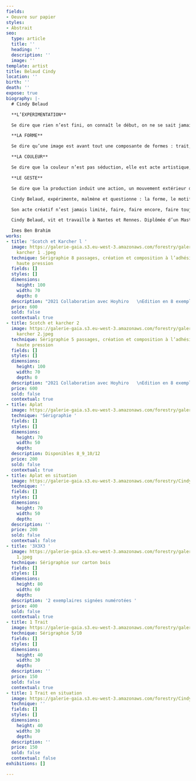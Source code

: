 ```yaml
---
fields:
- Oeuvre sur papier
styles:
- Abstrait
seo:
  type: article
  title: ''
  heading: ''
  description: ''
  image: ''
template: artist
title: Belaud Cindy
location: ''
birth: ''
death: ''
expose: true
biography: |-
  # Cindy Belaud

  **L’EXPERIMENTATION**

  Se dire que rien n’est fini, on connaît le début, on ne se sait jamais la fin, même pas celle de sa vie.Débuter par une consigne, une envie, un désir. Une idée que l’on peut aussi appeler image, essayer qu’elle devienne sienne et visible par d’autres. On fait avec, on fait à partir.

  **LA FORME**

  Se dire qu’une image est avant tout une composante de formes : trait, ligne, point. Définir ses contours, ses vides, ses pleins, ses matières. À partir de là, tout est possible, le jeu est infini.

  **LA COULEUR**

  Se dire que la couleur n’est pas séduction, elle est acte artistique, sociale, politique et psychologique. Démanteler les a priori, questionner ses limites et trouver de nouvelles manières de regarder. Percevoir autrement.

  **LE GESTE**

  Se dire que la production induit une action, un mouvement extérieur du corps. C’est prendre en compte ses faillibilités. Conserver la possibilité de se tromper, d’accepter l’accident bienvenu. Rester spontané**.**

  Cindy Belaud, expérimente, malmène et questionne : la forme, le motif, le médium.

  Son acte créatif n’est jamais limité, faire, faire encore, faire toujours, malgré les erreurs et les accidents. Les œuvres de Cindy Belaud sont des étapes de réflexion. L’expérimentation et la spontanéité sont intrinsèques à sa production plastique qui s’exprime sur papier, lors de confections d’objets imprimés, en sérigraphie ou avec des formes monumentales sur mur… Pour cette plasticienne, expérimentation suppose rigueur. Un protocole de création qu’il faut inventer et qu’elle s’impose. Sa rigueur permet une liberté poétique. Les travaux de Cindy Belaud sont des exercices aux formes simples : un formalisme immédiat. C’est pourtant là que le regardant se doit d’observer un mouvement de recul et se laisser convaincre par l’échange qui lui est proposé. Cindy Belaud souhaite transmettre et fournir un prêt à penser.

  Cindy Belaud, vit et travaille à Nantes et Rennes. Diplômée d’un Master recherche en Arts plastiques - Pratiques et poétiques de l’Université de Rennes2 en 2015. Elle s’inscrit dans les questionnements du mouvement Support/Surface et adhère aux valeurs modernes et radicales de l’École du Bauhaus. Enfin, elle s’inspire de ses contemporains : Bruno Peinado, Damien Poulain, Meg Hopkin, Palefroi, Formes Vives, Momo Studio…

  Ines Ben Brahim
works:
- title: 'Scotch et Karcher l '
  image: https://galerie-gaia.s3.eu-west-3.amazonaws.com/forestry/galerie-gaia-cindy-belaud-scotch
    karcher 1 .jpeg
  technique: Sérigraphie 8 passages, création et composition à l’adhésif et au jet
    haute pression
  fields: []
  styles: []
  dimensions:
    height: 100
    width: 70
    depth: 0
  description: "2021 Collaboration avec Hoyhiro   \nEdition en 8 exemplaires"
  price: 600
  sold: false
  contextual: true
- title: Scotch et karcher 2
  image: https://galerie-gaia.s3.eu-west-3.amazonaws.com/forestry/galerie-gaia-cindy-belaud-scotch
    karcher 2.jpeg
  technique: Sérigraphie 5 passages, création et composition à l’adhésif et au jet
    haute pression
  fields: []
  styles: []
  dimensions:
    height: 100
    width: 70
    depth: 0
  description: "2021 Collaboration avec Hoyhiro   \nEdition en 8 exemplaires"
  price: 600
  sold: false
  contextual: true
- title: Aplat
  image: https://galerie-gaia.s3.eu-west-3.amazonaws.com/forestry/galerie-gaia-cindy-belaud-aplat-70X50.jpg
  technique: 'Sérigraphie '
  fields: []
  styles: []
  dimensions:
    height: 70
    width: 50
    depth: 
  description: Disponibles 8_9_10/12
  price: 200
  sold: false
  contextual: true
- title: Aplat en situation
  image: https://galerie-gaia.s3.eu-west-3.amazonaws.com/forestry/CindyBelaud_GAMMES_2021.jpeg
  technique: ''
  fields: []
  styles: []
  dimensions:
    height: 70
    width: 50
    depth: 
  description: ''
  price: 200
  sold: false
  contextual: false
- title: '3X3X3 '
  image: https://galerie-gaia.s3.eu-west-3.amazonaws.com/forestry/galerie-gaia-cindy-belaud-3X3X3
    1.jpeg
  technique: Sérigraphie sur carton bois
  fields: []
  styles: []
  dimensions:
    height: 80
    width: 60
    depth: 
  description: '2 exemplaires signées numérotées '
  price: 400
  sold: false
  contextual: true
- title: 1 Trait
  image: https://galerie-gaia.s3.eu-west-3.amazonaws.com/forestry/galerie-gaia-cindy-belaud-trait-40X30.jpg
  technique: Sérigraphie 5/10
  fields: []
  styles: []
  dimensions:
    height: 40
    width: 30
    depth: 
  description: ''
  price: 150
  sold: false
  contextual: true
- title: 1 Trait en situation
  image: https://galerie-gaia.s3.eu-west-3.amazonaws.com/forestry/CindyBelaud_TRAITS_2021.jpeg
  technique: ''
  fields: []
  styles: []
  dimensions:
    height: 40
    width: 30
    depth: 
  description: ''
  price: 150
  sold: false
  contextual: false
exhibitions: []

---
```

